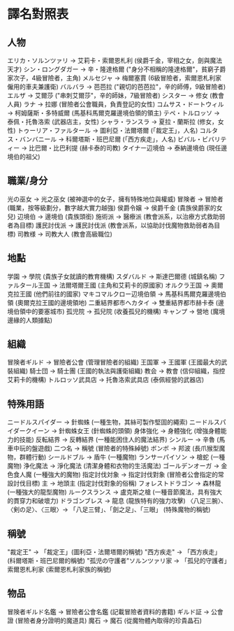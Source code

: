 # 譯名對照表

## 人物

エリカ・ソルンツァリ → 艾莉卡・索爾恩札利 (侯爵千金，宰相之女，劍與魔法天才)
シン・ロングダガー → 辛・隆達格爾 ("身分不相稱的隆達格爾"，貧窮子爵家次子，4級冒險者，主角)
メルセジャ → 梅爾塞賈 (6級冒險者，索爾恩札利家僱用的車夫兼護衛)
バルバラ → 芭芭拉 ("親切的芭芭拉"，辛的師傅，9級冒險者)
エルザ → 艾爾莎 ("串刺艾爾莎"，辛的師妹，7級冒險者)
シスター → 修女 (教會人員)
ラナ → 拉娜 (冒險者公會職員，負責登記的女性)
コムサス・ドートウィル → 柯姆薩斯・多特威爾 (馬基科馬爾克羅邊境伯領的領主)
テペ・トルロッソ → 泰佩・托魯洛索 (武器店主，女性)
シャラ・ランスラ → 夏拉・蘭斯拉 (修女，女性)
トゥーリア・ファルタール → 圖利亞・法爾塔爾 (「裁定王」，人名)
コルタス・バンバニール → 科爾塔斯・班巴尼爾 (「西方疾走」，人名)
ビバル・ビバリティー → 比巴爾・比巴利提 (赫卡泰的司教)
タイナー辺境伯 → 泰納邊境伯 (現任邊境伯的祖父)

## 職業/身分

光の巫女 → 光之巫女 (被神選中的女子，擁有特殊地位與權威)
冒険者 → 冒險者 (職業，按等級劃分，數字越大實力越強)
侯爵令嬢 → 侯爵千金 (貴族侯爵家的女兒)
辺境伯 → 邊境伯 (貴族頭銜)
施術派 → 醫療派 (教會派系，以治療方式救助弱者為目標)
護民討伐派 → 護民討伐派 (教會派系，以協助討伐魔物救助弱者為目標)
司教様 → 司教大人 (教會高級職位)

## 地點

学園 → 學院 (貴族子女就讀的教育機構)
スダバルド → 斯達巴爾德 (城鎮名稱)
ファルタール王国 → 法爾塔爾王國 (主角和艾莉卡的原國家)
オルクラ王国 → 奧爾克拉王國 (他們前往的國家)
マキコマルクロー辺境伯領 → 馬基科馬爾克羅邊境伯領 (奧爾克拉王國的邊境領地)
二重結界都市ヘカタイ → 雙重結界都市赫卡泰 (邊境伯領中的要塞城市)
孤児院 → 孤兒院 (收養孤兒的機構)
キャンプ → 營地 (魔境邊緣的人類據點)

## 組織

冒険者ギルド → 冒險者公會 (管理冒險者的組織)
王国軍 → 王國軍 (王國最大的武裝組織)
騎士団 → 騎士團 (王國的執法與護衛組織)
教会 → 教會 (信仰組織，指控艾莉卡的機構)
トルロッソ武具店 → 托魯洛索武具店 (泰佩經營的武器店)

## 特殊用語

ニードルスパイダー → 針蜘蛛 (一種生物，其絲可製作堅固的繩索)
ニードルスパイダークイーン → 針蜘蛛女王 (針蜘蛛的頭領)
身体強化 → 身體強化 (增強身體能力的技能)
反転結界 → 反轉結界 (一種能困住人的魔法結界)
シンルー → 辛魯 (馬車中玩的盤遊戲)
二つ名 → 稱號 (冒險者的特殊綽號)
ボンボ → 邦波 (長爪猴型魔物，群體行動)
シールドブル → 盾牛 (一種魔物)
ランサーパイソン → 槍蛇 (一種魔物)
浄化魔法 → 淨化魔法 (清潔身體和衣物的生活魔法)
ゴールデンオーガ → 金色食人魔 (一種強大的魔物)
指定討伐対象 → 指定討伐對象 (冒險者公會指定的常設討伐目標)
主 → 地頭主 (指定討伐對象的俗稱)
フォレストドラゴン → 森林龍 (一種強大的龍型魔物)
ルークスランス → 盧克斯之槍 (一種音節魔法，具有強大的貫穿力和破壞力)
ドラゴンブレス → 龍息 (龍族特有的強力攻擊)
〈八足三腕〉、〈剣の足〉、〈三眼〉→ 「八足三臂」、「劍之足」、「三眼」 (特殊魔物的稱號)

## 稱號

"裁定王" → 「裁定王」(圖利亞・法爾塔爾的稱號)
"西方疾走" → 「西方疾走」(科爾塔斯・班巴尼爾的稱號)
"孤児の守護者"ソルンツァリ家 → 「孤兒的守護者」索爾恩札利家 (索爾恩札利家族的稱號)

## 物品

冒険者ギルド名鑑 → 冒險者公會名鑑 (記載冒險者資料的書籍)
ギルド証 → 公會證 (冒險者身分證明的魔道具)
魔石 → 魔石 (從魔物體內取得的珍貴晶石)
